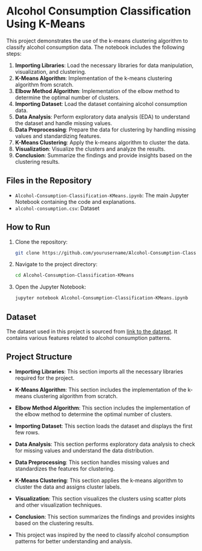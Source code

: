 # Alcohol Consumption Classification Using K-Means

This project demonstrates the use of the k-means clustering algorithm to classify alcohol consumption data. The notebook includes the following steps:

1. **Importing Libraries**: Load the necessary libraries for data manipulation, visualization, and clustering.
2. **K-Means Algorithm**: Implementation of the k-means clustering algorithm from scratch.
3. **Elbow Method Algorithm**: Implementation of the elbow method to determine the optimal number of clusters.
4. **Importing Dataset**: Load the dataset containing alcohol consumption data.
5. **Data Analysis**: Perform exploratory data analysis (EDA) to understand the dataset and handle missing values.
6. **Data Preprocessing**: Prepare the data for clustering by handling missing values and standardizing features.
7. **K-Means Clustering**: Apply the k-means algorithm to cluster the data.
8. **Visualization**: Visualize the clusters and analyze the results.
9. **Conclusion**: Summarize the findings and provide insights based on the clustering results.

## Files in the Repository

- `Alcohol-Consumption-Classification-KMeans.ipynb`: The main Jupyter Notebook containing the code and explanations.
- `alcohol-consumption.csv`: Dataset 


## How to Run

1. Clone the repository:
    ```bash
    git clone https://github.com/yourusername/Alcohol-Consumption-Classification-KMeans.git
    ```
2. Navigate to the project directory:
    ```bash
    cd Alcohol-Consumption-Classification-KMeans
    ```
4. Open the Jupyter Notebook:
    ```bash
    jupyter notebook Alcohol-Consumption-Classification-KMeans.ipynb
    ```

## Dataset

The dataset used in this project is sourced from [link to the dataset](https://raw.githubusercontent.com/ParjitaMunshi/ADS-7390-Assignment1-KMeans/main/Alcohol_consumtion.csv). It contains various features related to alcohol consumption patterns.

## Project Structure

- **Importing Libraries**: This section imports all the necessary libraries required for the project.
- **K-Means Algorithm**: This section includes the implementation of the k-means clustering algorithm from scratch.
- **Elbow Method Algorithm**: This section includes the implementation of the elbow method to determine the optimal number of clusters.
- **Importing Dataset**: This section loads the dataset and displays the first few rows.
- **Data Analysis**: This section performs exploratory data analysis to check for missing values and understand the data distribution.
- **Data Preprocessing**: This section handles missing values and standardizes the features for clustering.
- **K-Means Clustering**: This section applies the k-means algorithm to cluster the data and assigns cluster labels.
- **Visualization**: This section visualizes the clusters using scatter plots and other visualization techniques.
- **Conclusion**: This section summarizes the findings and provides insights based on the clustering results.


- This project was inspired by the need to classify alcohol consumption patterns for better understanding and analysis.


